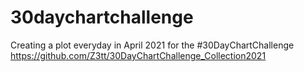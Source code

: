 # 30daychartchallenge

Creating a plot everyday in April 2021 for the #30DayChartChallenge 
https://github.com/Z3tt/30DayChartChallenge_Collection2021
